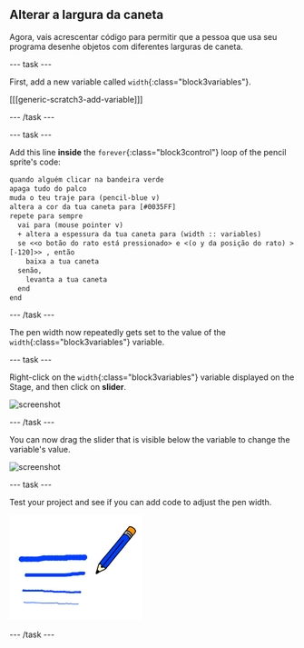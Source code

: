 ## Alterar a largura da caneta

Agora, vais acrescentar código para permitir que a pessoa que usa seu programa desenhe objetos com diferentes larguras de caneta.

\--- task \---

First, add a new variable called `width`{:class="block3variables"}.

[[[generic-scratch3-add-variable]]]

\--- /task \---

\--- task \---

Add this line **inside** the `forever`{:class="block3control"} loop of the pencil sprite's code:

```blocks3
quando alguém clicar na bandeira verde
apaga tudo do palco
muda o teu traje para (pencil-blue v)
altera a cor da tua caneta para [#0035FF]
repete para sempre 
  vai para (mouse pointer v)
  + altera a espessura da tua caneta para (width :: variables)
  se <<o botão do rato está pressionado> e <(o y da posição do rato) > [-120]>> , então 
    baixa a tua caneta
  senão, 
    levanta a tua caneta
  end
end
```

\--- /task \---

The pen width now repeatedly gets set to the value of the `width`{:class="block3variables"} variable.

\--- task \---

Right-click on the `width`{:class="block3variables"} variable displayed on the Stage, and then click on **slider**.

![screenshot](images/paint-slider.png)

\--- /task \---

You can now drag the slider that is visible below the variable to change the variable's value.

![screenshot](images/paint-slider-change.png)

\--- task \---

Test your project and see if you can add code to adjust the pen width.

![screenshot](images/paint-width-test.png)

\--- /task \---